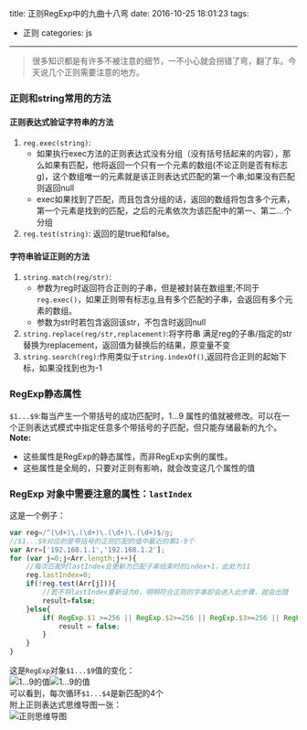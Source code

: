 title: 正则RegExp中的九曲十八弯
date: 2016-10-25 18:01:23
tags: 
- 正则
categories: js
---
>很多知识都是有许多不被注意的细节，一不小心就会拐错了弯，翻了车。今天说几个正则需要注意的地方。   

### 正则和string常用的方法
#### 正则表达式验证字符串的方法
1. `reg.exec(string)`:
    - 如果执行exec方法的正则表达式没有分组（没有括号括起来的内容），那么如果有匹配，他将返回一个只有一个元素的数组(不论正则是否有标志g)，这个数组唯一的元素就是该正则表达式匹配的第一个串;如果没有匹配则返回null
    - exec如果找到了匹配，而且包含分组的话，返回的数组将包含多个元素，第一个元素是找到的匹配，之后的元素依次为该匹配中的第一、第二...个分组
2. `reg.test(string)`: 返回的是true和false。  

#### 字符串验证正则的方法
1. `string.match(reg/str)`:
    - 参数为reg时返回符合正则的子串，但是被封装在数组里;不同于`reg.exec()`，如果正则带有标志g,且有多个匹配的子串，会返回有多个元素的数组。
    - 参数为str时若包含返回该str，不包含时返回null
2. `string.replace(reg/str,replacement)`:将字符串  满足reg的子串/指定的str  替换为replacement，返回值为替换后的结果，原变量不变
3. `string.search(reg)`:作用类似于`string.indexOf()`,返回符合正则的起始下标，如果没找到也为-1

### RegExp静态属性
`$1...$9`:每当产生一个带括号的成功匹配时，$1...$9 属性的值就被修改。可以在一个正则表达式模式中指定任意多个带括号的子匹配，但只能存储最新的九个。  
**Note:**  
* 这些属性是RegExp的静态属性，而非RegExp实例的属性。
* 这些属性是全局的，只要对正则有影响，就会改变这几个属性的值  

<!-- more -->

### RegExp 对象中需要注意的属性：`lastIndex`
这是一个例子：
``` javascript
var reg=/^(\d+)\.(\d+)\.(\d+)\.(\d+)$/g;
//$1...$9对应的是带括号的正则匹配的值中最近的第1-9个
var Arr=['192.168.1.1','192.168.1.2'];
for (var j=0;j<Arr.length;j++){
    //每次匹配时lastIndex会更新为匹配子串结束时的index+1，此处为11
    reg.lastIndex=0;
    if(!reg.test(Arr[j])){
        //若不将lastIndex重新设为0，明明符合正则的字串却会进入此步骤，就会出错
        result=false;
    }else{
        if( RegExp.$1 >=256 || RegExp.$2>=256 || RegExp.$3>=256 || RegExp.$4>=256){
            result = false;
        }
    }
}
```
这是`RegExp`对象`$1...$9`值的变化：  
![$1...$9的值](http://7xphbb.com1.z0.glb.clouddn.com/regExp1.png)![$1...$9的值](http://7xphbb.com1.z0.glb.clouddn.com/regExp2.png)  
可以看到，每次循环`$1...$4`是新匹配的4个  
附上正则表达式思维导图一张：  
![正则思维导图](http://7xphbb.com1.z0.glb.clouddn.com/repExp%E6%80%9D%E7%BB%B4%E5%AF%BC%E5%9B%BE.gif)
